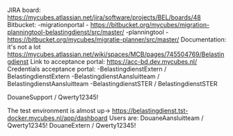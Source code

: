 JIRA board: https://mycubes.atlassian.net/jira/software/projects/BEL/boards/48
Bitbucket:
-migrationportal - https://bitbucket.org/mycubes/migration-planningtool-belastingdienst/src/master/
-planningtool - https://bitbucket.org/mycubes/migratie-planner/src/master/
Documentation: it's not a lot https://mycubes.atlassian.net/wiki/spaces/MCB/pages/745504769/Belastingdienst
Link to acceptance portal: https://acc-bd.dev.mycubes.nl/
Credentials acceptance portal:
-BelastingdienstExtern / BelastingdienstExtern
-BelastingdienstAansluitteam / BelastingdienstAansluitteam
-BelastingdienstSTER / BelastingdienstSTER

DouaneSupport / Qwerty12345!

The test environment is almost up-> https://belastingdienst.tst-docker.mycubes.nl/app/dashboard
Users are:
DouaneAansluitteam / Qwerty12345!
DouaneExtern / Qwerty12345!
